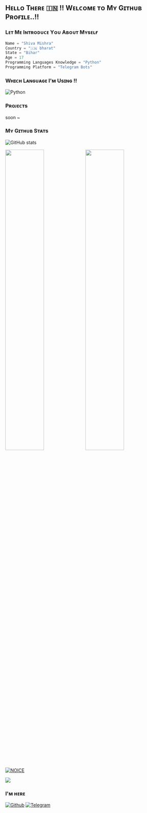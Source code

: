 ## Hᴇʟʟᴏ Tʜᴇʀᴇ 🇮🇳 !! Wᴇʟᴄᴏᴍᴇ ᴛᴏ Mʏ Gɪᴛʜᴜʙ Pʀᴏғɪʟᴇ..!!

### Lᴇᴛ Mᴇ Iɴᴛʀᴏᴅᴜᴄᴇ Yᴏᴜ Aʙᴏᴜᴛ Mʏsᴇʟғ 
```python
Name = "Shiva Mishra"
Country = "🇮🇳 bharat"
State = "Bihar"
Age = 17
Programming Languages Knowledge = "Python"
Programming Platform = "Telegram Bots"
```

### Wʜɪᴄʜ Lᴀɴɢᴜᴀɢᴇ I'ᴍ Usɪɴɢ !!

![Python](https://img.shields.io/badge/Python-3776AB?style=for-the-badge&logo=python&logoColor=white)

### Pʀᴏᴊᴇᴄᴛs
soon ~


### Mʏ Gɪᴛʜᴜʙ Sᴛᴀᴛs
![ GitHub stats](https://github-readme-stats.vercel.app/api?username=BtwShivaMishra&show_icons=true&theme=radical)

[<img src="https://github-readme-stats.vercel.app/api?username=BtwShivaMishra&count_private=true&show_icons=true&theme=chartreuse-dark&custom_title=What%27s+the+craic?&include_all_commits=true&hide_border=true&bg_color=000000" width="49%">](https://github.com/BtwShivaMishra)  [<img src="https://github-readme-streak-stats.herokuapp.com/?user=BtwShivaMishra&theme=chartreuse-dark&hide_border=True&bg_color=000000" width="49%">](https://github.com/BtwShivaMishra)

[![NOICE](https://github-readme-stats.vercel.app/api/top-langs/?username=BtwShivaMishra&layout=compact&theme=midnight-purple&hide=Css)](https://github.com/BtwShivaMishra)

![](https://visitor-badge.laobi.icu/badge?page_id=BtwShivaMishra)

### I'ᴍ ʜᴇʀᴇ 
[![Github](https://img.shields.io/badge/-Github-181717?style=for-the-badge&logo=Github&logoColor=white)](https://github.com/BtwShivaMishra)
[![Telegram](https://img.shields.io/badge/Telegram-2CA5E0?style=for-the-badge&logo=telegram&logoColor=white)](https://telegram.me/BtwShivaMishra)
